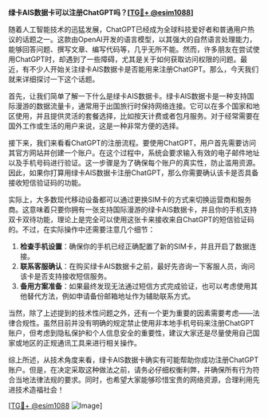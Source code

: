 **绿卡AIS数据卡可以注册ChatGPT吗？[[TG💪+ @esim1088](https://t.me/s/esim1088)]**

随着人工智能技术的迅猛发展，ChatGPT已经成为全球科技爱好者和普通用户热议的话题之一。这款由OpenAI开发的语言模型，以其强大的自然语言处理能力，能够回答问题、撰写文章、编写代码等，几乎无所不能。然而，许多朋友在尝试使用ChatGPT时，却遇到了一些障碍，尤其是关于如何获取访问权限的问题。最近，有不少人开始关注绿卡AIS数据卡是否能用来注册ChatGPT。那么，今天我们就来详细探讨一下这个话题。

首先，让我们简单了解一下什么是绿卡AIS数据卡。绿卡AIS数据卡是一种支持国际漫游的数据流量卡，通常用于出国旅行时保持网络连接。它可以在多个国家和地区使用，并且提供灵活的套餐选择，比如按天计费或者包月服务。对于经常需要在国外工作或生活的用户来说，这是一种非常方便的选择。

接下来，我们来看看ChatGPT的注册流程。要使用ChatGPT，用户首先需要访问其官方网站并创建一个账户。在这个过程中，系统会要求输入有效的电子邮件地址以及手机号码进行验证。这一步骤是为了确保每个账户的真实性，防止滥用资源。因此，如果你打算用绿卡AIS数据卡注册ChatGPT，那么你需要确认该卡是否具备接收短信验证码的功能。

实际上，大多数现代移动设备都可以通过更换SIM卡的方式来切换运营商和服务商。这意味着只要你拥有一张支持国际漫游的绿卡AIS数据卡，并且你的手机支持双卡双待功能，理论上是完全可以使用这张卡来接收来自ChatGPT的短信验证码的。不过，在实际操作中还需要注意几个细节：

1. **检查手机设置**：确保你的手机已经正确配置了新的SIM卡，并且开启了数据连接。
2. **联系客服确认**：在购买绿卡AIS数据卡之前，最好先咨询一下客服人员，询问该卡是否支持接收短信服务。
3. **备用方案准备**：如果最终发现无法通过短信方式完成验证，也可以考虑使用其他替代方法，例如申请备份邮箱地址作为辅助联系方式。

当然，除了上述提到的技术性问题之外，还有一个更为重要的因素需要考虑——法律合规性。虽然目前并没有明确的规定禁止使用非本地手机号码来注册ChatGPT账户，但考虑到隐私保护和个人信息安全的重要性，建议大家还是尽量使用自己国家或地区的正规通讯工具来进行相关操作。

综上所述，从技术角度来看，绿卡AIS数据卡确实有可能帮助你成功注册ChatGPT账户。但是，在决定采取这种做法之前，请务必仔细权衡利弊，并确保所有行为符合当地法律法规的要求。同时，也希望大家能够珍惜宝贵的网络资源，合理利用先进技术造福社会！

[[TG💪+ @esim1088](https://t.me/s/esim1088) ![Image](https://i.postimg.cc/4NQfJmqS/Snipaste-2025-05-13-00-14-12.png)]